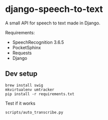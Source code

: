 # django-speech-to-text
A small API for speech to text made in Django.

Requirements:
  - SpeechRecognition 3.6.5
  - PocketSphinx
  - Requests
  - Django

## Dev setup

```commandline
brew install swig
mkvirtualenv umtracker
pip install -r requirements.txt

```

Test if it works
```commandline
scripts/auto_transcribe.py
```
